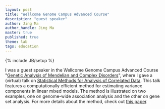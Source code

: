 ```yaml
---
layout: post
title: "Wellcome Genome Campus Advanced Course"
description: "guest speaker"
author: Jing Ma
author_handle: Jing Ma
master: true
published: true
theme: lab
tags: education
---
```

{% include JB/setup %}

I was a guest speaker in the Wellcome Genome Campus Advanced Course "[Genetic Analysis of Mendelian and Complex Disorders](https://coursesandconferences.wellcomeconnectingscience.org/event/genetic-analysis-of-mendelian-and-complex-disorders-virtual-20220722/)", where I gave a (virtual) talk on [Statistical Methods for Analysis of Correlated Data](/assets/pdfs/talks/2022-07-27-Genetics.pdf). This talk features a computationally efficient method for estimating variance components in linear mixed models. The method is illustrated on two examples, one on genome-wide association analysis and the other on gene set analysis. For more details about the method, check out [this paper](/papers/REHE).    
